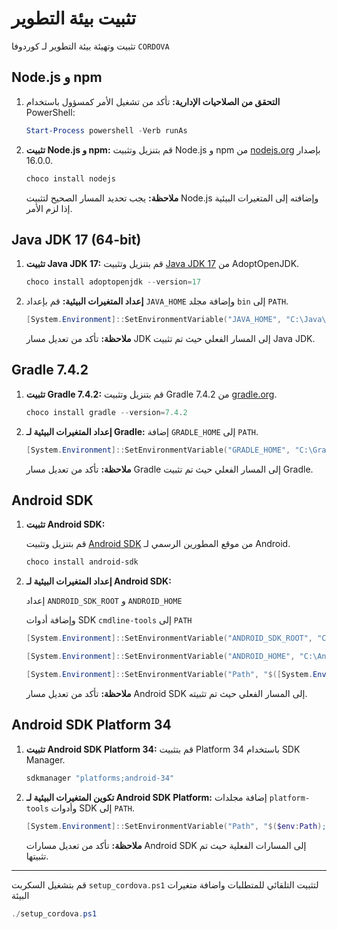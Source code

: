
# تثبيت بيئة التطوير

تثبيت وتهيئة بيئة التطوير لـ كوردوفا `CORDOVA`

## Node.js و npm

1. **التحقق من الصلاحيات الإدارية:**
   تأكد من تشغيل الأمر كمسؤول باستخدام PowerShell:

   ```powershell
   Start-Process powershell -Verb runAs
   ```

2. **تثبيت Node.js و npm:**
   قم بتنزيل وتثبيت Node.js و npm من [nodejs.org](https://nodejs.org/dist/v16.0.0/node-v16.0.0-x64.msi) بإصدار 16.0.0.

   ```powershell
   choco install nodejs
   ```

   **ملاحظة:** يجب تحديد المسار الصحيح لتثبيت Node.js وإضافته إلى المتغيرات البيئية إذا لزم الأمر.

## Java JDK 17 (64-bit)

1. **تثبيت Java JDK 17:**
   قم بتنزيل وتثبيت [Java JDK 17](https://github.com/AdoptOpenJDK/openjdk17-binaries/releases/download/jdk-2021-05-07-13-31/OpenJDK-jdk_x64_windows_hotspot_2021-05-06-23-30.zip) من AdoptOpenJDK.

   ```powershell
   choco install adoptopenjdk --version=17
   ```

2. **إعداد المتغيرات البيئية:**
   قم بإعداد `JAVA_HOME` وإضافة مجلد `bin` إلى `PATH`.

   ```powershell
   [System.Environment]::SetEnvironmentVariable("JAVA_HOME", "C:\Java\jdk-17+20", "User")
   ```

   **ملاحظة:** تأكد من تعديل مسار JDK إلى المسار الفعلي حيث تم تثبيت Java JDK.

## Gradle 7.4.2

1. **تثبيت Gradle 7.4.2:**
   قم بتنزيل وتثبيت Gradle 7.4.2 من [gradle.org](https://services.gradle.org/distributions/gradle-7.4.2-bin.zip).

   ```powershell
   choco install gradle --version=7.4.2
   ```

2. **إعداد المتغيرات البيئية لـ Gradle:**
   إضافة `GRADLE_HOME` إلى `PATH`.

   ```powershell
   [System.Environment]::SetEnvironmentVariable("GRADLE_HOME", "C:\Gradle\gradle-7.4.2", "User")
   ```

   **ملاحظة:** تأكد من تعديل مسار Gradle إلى المسار الفعلي حيث تم تثبيت Gradle.

## Android SDK

1. **تثبيت Android SDK:**

   قم بتنزيل وتثبيت [Android SDK](https://dl.google.com/android/repository/commandlinetools-win-7583922_latest.zip) من موقع المطورين الرسمي لـ Android.

   ```powershell
   choco install android-sdk
   ```

2. **إعداد المتغيرات البيئية لـ Android SDK:**

   إعداد `ANDROID_SDK_ROOT` و `ANDROID_HOME`

   وإضافة أدوات SDK `cmdline-tools` إلى `PATH`

   ```powershell
   [System.Environment]::SetEnvironmentVariable("ANDROID_SDK_ROOT", "C:\AndroidSDK", "User")
   ```

   ```powershell
   [System.Environment]::SetEnvironmentVariable("ANDROID_HOME", "C:\AndroidSDK", "User")
   ```

   ```powershell
   [System.Environment]::SetEnvironmentVariable("Path", "$([System.Environment]::GetEnvironmentVariable('Path', 'User'));C:\AndroidSDK\cmdline-tools\bin;", "User")
   ```

   **ملاحظة:** تأكد من تعديل مسار Android SDK إلى المسار الفعلي حيث تم تثبيته.

## Android SDK Platform 34

1. **تثبيت Android SDK Platform 34:**
   قم بتثبيت Platform 34 باستخدام SDK Manager.

   ```powershell
   sdkmanager "platforms;android-34"
   ```

2. **تكوين المتغيرات البيئية لـ Android SDK Platform:**
   إضافة مجلدات `platform-tools` وأدوات SDK إلى `PATH`.

   ```powershell
   [System.Environment]::SetEnvironmentVariable("Path", "$($env:Path);C:\AndroidSDK\platform-tools;", "User")
   ```

   **ملاحظة:** تأكد من تعديل مسارات Android SDK إلى المسارات الفعلية حيث تم تثبيتها.

----

قم بتشغيل السكربت `setup_cordova.ps1` لتثبيت التلقائي للمتطلبات واضافة متغيرات البيئة 

```powershell
./setup_cordova.ps1
```